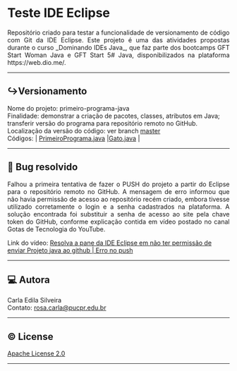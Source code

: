 # Teste IDE Eclipse 

<p align="justify">  
Repositório criado para testar a funcionalidade de versionamento de código com Git da IDE Eclipse. Este projeto é uma das atividades propostas durante o curso _Dominando IDEs Java_, que faz parte dos bootcamps GFT Start Woman Java e GFT Start 5# Java, disponibilizados na plataforma https://web.dio.me/.  
</p>  

---

## ↪️Versionamento  

Nome do projeto: primeiro-programa-java  
Finalidade: demonstrar a criação de pacotes, classes, atributos em Java; transferir versão do programa para repositório remoto no GitHub.  
Localização da versão do código: ver branch [master](https://github.com/rosacarla/Teste-ide-eclipse/tree/master)  
Códigos: | [PrimeiroPrograma.java](https://github.com/rosacarla/Teste-ide-eclipse/blob/master/src/br/com/dio/PrimeiroPrograma.java) |[Gato.java](https://github.com/rosacarla/Teste-ide-eclipse/tree/master/src/br/com/dio/model) |  

---

## 🐛 Bug resolvido  
<p align="justify">   
Falhou a primeira tentativa de fazer o PUSH do projeto a partir do Eclipse para o repositório remoto no GitHub. A mensagem de erro informou que não havia permissão de acesso ao repositório recém criado, embora tivesse utilizado corretamente o login e a senha cadastrados na plataforma. A solução encontrada foi substituir a senha de acesso ao site pela chave token do GitHub, conforme explicação contida em vídeo postado no canal Gotas de Tecnologia do YouTube.    
</p>  

Link do vídeo: [Resolva a pane da IDE Eclipse em não ter permissão de enviar Projeto java ao github | Erro no push](https://www.youtube.com/watch?v=jeIqjmlLiPI)

---  

## 💻 Autora  

Carla Edila Silveira  
Contato: rosa.carla@pucpr.edu.br  

---

## © License  

[Apache License 2.0](https://choosealicense.com/licenses/apache-2.0/)  

---
